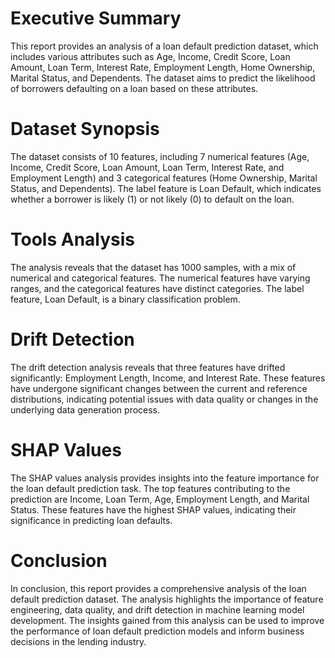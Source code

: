 **Executive Summary**
===============

This report provides an analysis of a loan default prediction dataset, which includes various attributes such as Age, Income, Credit Score, Loan Amount, Loan Term, Interest Rate, Employment Length, Home Ownership, Marital Status, and Dependents. The dataset aims to predict the likelihood of borrowers defaulting on a loan based on these attributes.

**Dataset Synopsis**
===============

The dataset consists of 10 features, including 7 numerical features (Age, Income, Credit Score, Loan Amount, Loan Term, Interest Rate, and Employment Length) and 3 categorical features (Home Ownership, Marital Status, and Dependents). The label feature is Loan Default, which indicates whether a borrower is likely (1) or not likely (0) to default on the loan.

**Tools Analysis**
===============

The analysis reveals that the dataset has 1000 samples, with a mix of numerical and categorical features. The numerical features have varying ranges, and the categorical features have distinct categories. The label feature, Loan Default, is a binary classification problem.

**Drift Detection**
===============

The drift detection analysis reveals that three features have drifted significantly: Employment Length, Income, and Interest Rate. These features have undergone significant changes between the current and reference distributions, indicating potential issues with data quality or changes in the underlying data generation process.

**SHAP Values**
===============

The SHAP values analysis provides insights into the feature importance for the loan default prediction task. The top features contributing to the prediction are Income, Loan Term, Age, Employment Length, and Marital Status. These features have the highest SHAP values, indicating their significance in predicting loan defaults.

**Conclusion**
===============

In conclusion, this report provides a comprehensive analysis of the loan default prediction dataset. The analysis highlights the importance of feature engineering, data quality, and drift detection in machine learning model development. The insights gained from this analysis can be used to improve the performance of loan default prediction models and inform business decisions in the lending industry.